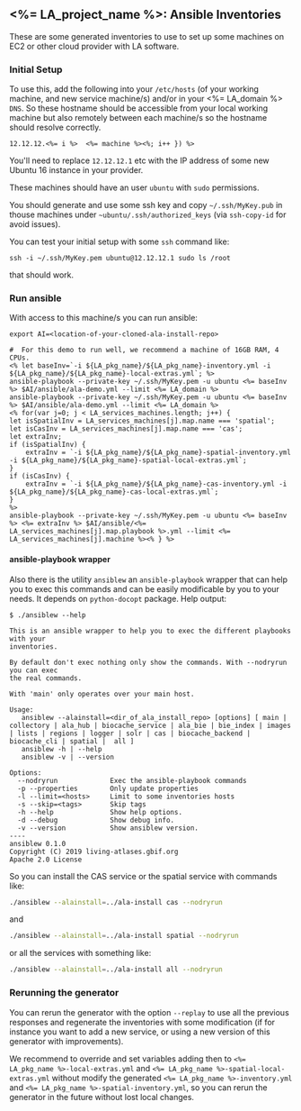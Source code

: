 ## <%= LA_project_name %>: Ansible Inventories

These are some generated inventories to use to set up some machines on EC2 or other cloud provider with LA software.

### Initial Setup

To use this, add the following into your `/etc/hosts` (of your working machine, and new service machine/s) and/or in your <%= LA_domain %> `DNS`. So these hostname should be accessible from your local working machine but also remotely between each machine/s so the hostname should resolve correctly.

```<% let i=12; LA_machines.forEach(machine => { %>
12.12.12.<%= i %>  <%= machine %><%; i++ }) %>
```

You'll need to replace `12.12.12.1` etc with the IP address of some new Ubuntu 16 instance in your provider.

These machines should have an user `ubuntu` with `sudo` permissions.

You should generate and use some ssh key and copy `~/.ssh/MyKey.pub` in thouse machines under `~ubuntu/.ssh/authorized_keys` (via `ssh-copy-id` for avoid issues).

You can test your initial setup with some `ssh` command like:
```
ssh -i ~/.ssh/MyKey.pem ubuntu@12.12.12.1 sudo ls /root
```
that should work.

### Run ansible

With access to this machine/s you can run ansible:

```
export AI=<location-of-your-cloned-ala-install-repo>

#  For this demo to run well, we recommend a machine of 16GB RAM, 4 CPUs.
<% let baseInv=`-i ${LA_pkg_name}/${LA_pkg_name}-inventory.yml -i ${LA_pkg_name}/${LA_pkg_name}-local-extras.yml`; %>
ansible-playbook --private-key ~/.ssh/MyKey.pem -u ubuntu <%= baseInv %> $AI/ansible/ala-demo.yml --limit <%= LA_domain %>
ansible-playbook --private-key ~/.ssh/MyKey.pem -u ubuntu <%= baseInv %> $AI/ansible/ala-demo.yml --limit <%= LA_domain %>
<% for(var j=0; j < LA_services_machines.length; j++) {
let isSpatialInv = LA_services_machines[j].map.name === 'spatial';
let isCasInv = LA_services_machines[j].map.name === 'cas';
let extraInv;
if (isSpatialInv) {
    extraInv = `-i ${LA_pkg_name}/${LA_pkg_name}-spatial-inventory.yml -i ${LA_pkg_name}/${LA_pkg_name}-spatial-local-extras.yml`;
}
if (isCasInv) {
    extraInv = `-i ${LA_pkg_name}/${LA_pkg_name}-cas-inventory.yml -i ${LA_pkg_name}/${LA_pkg_name}-cas-local-extras.yml`;
}
%>
ansible-playbook --private-key ~/.ssh/MyKey.pem -u ubuntu <%= baseInv %> <%= extraInv %> $AI/ansible/<%= LA_services_machines[j].map.playbook %>.yml --limit <%= LA_services_machines[j].machine %><% } %>
```
#### ansible-playbook wrapper

Also there is the utility `ansiblew` an `ansible-playbook` wrapper that can help you to exec this commands and can be easily modificable by you to your needs. It depends on `python-docopt` package. Help output:

```
$ ./ansiblew --help

This is an ansible wrapper to help you to exec the different playbooks with your
inventories.

By default don't exec nothing only show the commands. With --nodryrun you can exec
the real commands.

With 'main' only operates over your main host.

Usage:
   ansiblew --alainstall=<dir_of_ala_install_repo> [options] [ main | collectory | ala_hub | biocache_service | ala_bie | bie_index | images | lists | regions | logger | solr | cas | biocache_backend | biocache_cli | spatial |  all ]
   ansiblew -h | --help
   ansiblew -v | --version

Options:
  --nodryrun             Exec the ansible-playbook commands
  -p --properties        Only update properties
  -l --limit=<hosts>     Limit to some inventories hosts
  -s --skip=<tags>       Skip tags
  -h --help              Show help options.
  -d --debug             Show debug info.
  -v --version           Show ansiblew version.
----
ansiblew 0.1.0
Copyright (C) 2019 living-atlases.gbif.org
Apache 2.0 License
```
So you can install the CAS service or the spatial service with commands like:

```bash
./ansiblew --alainstall=../ala-install cas --nodryrun
```

and

```bash
./ansiblew --alainstall=../ala-install spatial --nodryrun
```

or all the services with something like:

```bash
./ansiblew --alainstall=../ala-install all --nodryrun
```

### Rerunning the generator

You can rerun the generator with the option `--replay` to use all the previous responses and regenerate the inventories with some modification (if for instance you want to add a new service, or using a new version of this generator with improvements).

We recommend to override and set variables adding then to `<%= LA_pkg_name %>-local-extras.yml` and `<%= LA_pkg_name %>-spatial-local-extras.yml` without modify the generated `<%= LA_pkg_name %>-inventory.yml` and `<%= LA_pkg_name %>-spatial-inventory.yml`, so you can rerun the generator in the future without lost local changes.
